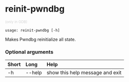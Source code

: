 <!-- THIS PART OF THIS FILE IS AUTOGENERATED. DO NOT MODIFY IT. See scripts/generate-docs.sh -->
# reinit-pwndbg
<small style="color: lightgray;">(only in GDB)</small>

```text
usage: reinit-pwndbg [-h]

```

Makes Pwndbg reinitialize all state.
### Optional arguments

|Short|Long|Help|
| :--- | :--- | :--- |
|-h|--help|show this help message and exit|

<!-- END OF AUTOGENERATED PART. Do not modify this line or the line below, they mark the end of the auto-generated part of the file. If you want to extend the documentation in a way which cannot easily be done by adding to the command help description, write below the following line. -->
<!-- ------------\>8---- ----\>8---- ----\>8------------ -->
